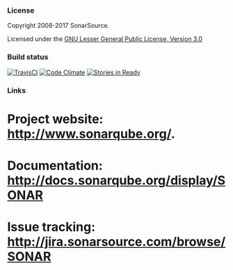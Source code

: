 ### License

Copyright 2008-2017 SonarSource.

Licensed under the [GNU Lesser General Public License, Version 3.0](http://www.gnu.org/licenses/lgpl.txt)

### Build status

[![TravisCI](https://travis-ci.org/pmpavlov/sonarqube.svg?branch=master)](https://travis-ci.org/pmpavlov/sonarqube)
[![Code Climate](https://codeclimate.com/github/pmpavlov/sonarqube/badges/gpa.svg)](https://codeclimate.com/github/pmpavlov/sonarqube)
[![Stories in Ready](https://badge.waffle.io/pmpavlov/sonarqube.svg?label=ready&title=Ready)](http://waffle.io/pmpavlov/sonarqube)

### Links

# Project website: <http://www.sonarqube.org/>.
# Documentation: <http://docs.sonarqube.org/display/SONAR>
# Issue tracking: <http://jira.sonarsource.com/browse/SONAR>
